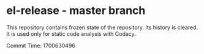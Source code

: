 # el-release - master branch

This repository contains frozen state of the repository.
Its history is cleared. It is used only for static code
analysis with Codacy.

Commit Time: 1700630496